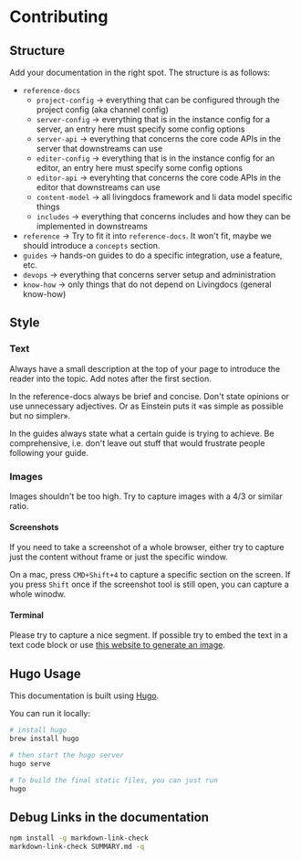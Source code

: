 # Contributing

## Structure

Add your documentation in the right spot. The structure is as follows:
- `reference-docs`
  - `project-config` -> everything that can be configured through the project config (aka channel config)
  - `server-config` -> everything that is in the instance config for a server, an entry here must specify some config options
  - `server-api` -> everything that concerns the core code APIs in the server that downstreams can use
  - `editer-config` -> everything that is in the instance config for an editor, an entry here must specify some config options
  - `editor-api` -> everyhting that concerns the core code APIs in the editor that downstreams can use
  - `content-model` -> all livingdocs framework and li data model specific things
  - `includes` -> everything that concerns includes and how they can be implemented in downstreams
- `reference` -> Try to fit it into `reference-docs`. It won't fit, maybe we should introduce a `concepts` section.
- `guides` -> hands-on guides to do a specific integration, use a feature, etc.
- `devops` -> everything that concerns server setup and administration
- `know-how` -> only things that do not depend on Livingdocs (general know-how)

## Style

### Text

Always have a small description at the top of your page to introduce the reader into the topic. Add notes after the first section.

In the reference-docs always be brief and concise. Don't state opinions or use unnecessary adjectives. Or as Einstein puts it «as simple as possible but no simpler».

In the guides always state what a certain guide is trying to achieve. Be comprehensive, i.e. don't leave out stuff that would frustrate people following your guide.

### Images

Images shouldn't be too high. Try to capture images with a 4/3 or similar ratio.

#### Screenshots
If you need to take a screenshot of a whole browser, either try to capture just the content without frame or just the specific window.

On a mac, press `CMD+Shift+4` to capture a specific section on the screen.
If you press `Shift` once if the screenshot tool is still open, you can capture a whole winodw.


#### Terminal

Please try to capture a nice segment. If possible try to embed the text in a text code block or use [this website to generate an image](https://carbon.now.sh/?bg=rgba%28252%2C252%2C252%2C1%29&t=lucario&wt=none&l=auto&ds=false&dsyoff=20px&dsblur=68px&wc=true&wa=true&pv=56px&ph=56px&ln=false&fl=1&fm=Fira+Code&fs=14px&lh=152%25&si=false&es=2x&wm=false&code=%2524%2520ENVIRONMENT%253Dlocal%2520.%252Fbin%252Findex.js%2520database%250AUsage%253A%2520index.js%2520database%2520%253Ccommand%253E%250A%250AOptions%253A%250A%2520%2520-y%252C%2520--yes%2520%2520%2520Run%2520the%2520script%2520%2520%2520%2520%2520%2520%2520%2520%2520%2520%2520%2520%2520%2520%2520%2520%2520%2520%2520%2520%2520%2520%2520%2520%2520%2520%2520%2520%2520%2520%2520%2520%2520%2520%2520%2520%2520%2520%2520%2520%2520%2520%2520%2520%2520%2520%2520%2520%2520%2520%2520%2520%2520%2520%2520%2520%2520%2520%2520%2520%2520%2520%2520%2520%2520%2520%2520%2520%2520%2520%2520%2520%2520%2520%2520%2520%2520%2520%2520%2520%2520%2520%2520%2520%2520%2520%2520%2520%2520%2520%255Bboolean%255D%2520%255Bdefault%253A%2520false%255D%250A%2520%2520-h%252C%2520--help%2520%2520Show%2520help%2520%2520%2520%2520%2520%2520%2520%2520%2520%2520%2520%2520%2520%2520%2520%2520%2520%2520%2520%2520%2520%2520%2520%2520%2520%2520%2520%2520%2520%2520%2520%2520%2520%2520%2520%2520%2520%2520%2520%2520%2520%2520%2520%2520%2520%2520%2520%2520%2520%2520%2520%2520%2520%2520%2520%2520%2520%2520%2520%2520%2520%2520%2520%2520%2520%2520%2520%2520%2520%2520%2520%2520%2520%2520%2520%2520%2520%2520%2520%2520%2520%2520%2520%2520%2520%2520%2520%2520%2520%2520%2520%2520%2520%2520%2520%2520%2520%2520%2520%2520%2520%2520%2520%2520%2520%2520%2520%2520%2520%2520%2520%2520%255Bboolean%255D%250AExamples%253A%250A%2520%2520livingdocs-server%2520database%2520delete%2520%2520%2520%2520Drop%2520the%2520postgres%2520database%250A%2520%2520livingdocs-server%2520database%2520create%2520%2520%2520%2520Create%2520the%2520postgres%2520database%250A%2520%2520livingdocs-server%2520database%2520recreate%2520%2520Silently%2520drop%2520a%2520database%2520if%2520it%2520exists%2520and%2520create%2520it%2520again).

## Hugo Usage

This documentation is built using [Hugo](https://gohugo.io/).

You can run it locally:
```bash
# install hugo
brew install hugo

# then start the hugo server
hugo serve

# To build the final static files, you can just run
hugo
```

## Debug Links in the documentation

```bash
npm install -g markdown-link-check
markdown-link-check SUMMARY.md -q
```
